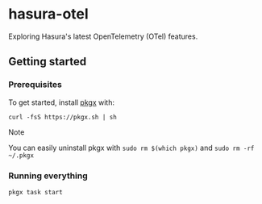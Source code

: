 # hasura-otel

Exploring Hasura's latest OpenTelemetry (OTel) features.

## Getting started

### Prerequisites

To get started, install [pkgx][pkgx] with:

```shell
curl -fsS https://pkgx.sh | sh
```

> [!NOTE]
> You can easily uninstall pkgx with `sudo rm $(which pkgx)` and `sudo rm -rf ~/.pkgx`

### Running everything

```shell
pkgx task start
```

[pkgx]: https://pkgx.sh/
